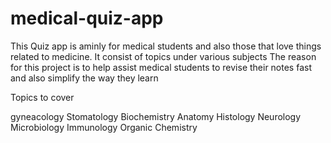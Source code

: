 # medical-quiz-app

This Quiz app is aminly for medical students and also those that love things related to medicine.
It consist of topics under various subjects
The reason for this project is to help assist medical students to revise their notes fast and also simplify the way they learn

Topics to cover

gyneacology
Stomatology
Biochemistry
Anatomy
Histology
Neurology
Microbiology
Immunology
Organic Chemistry

